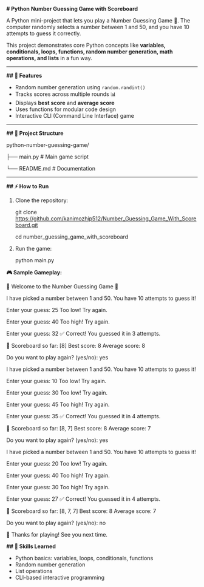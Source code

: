 ****# Python Number Guessing Game with Scoreboard****

A Python mini-project that lets you play a Number Guessing Game 🎲. The computer randomly selects a number between 1 and 50, and you have 10 attempts to guess it correctly.

This project demonstrates core Python concepts like **variables, conditionals, loops, functions, random number generation, math operations, and lists** in a fun way.

---

**## 🚀 Features**
- Random number generation using `random.randint()`  
- Tracks scores across multiple rounds 📊  
- Displays **best score** and **average score**  
- Uses functions for modular code design  
- Interactive CLI (Command Line Interface) game  

---

**## 📂 Project Structure**

python-number-guessing-game/

├── main.py        # Main game script

└── README.md      # Documentation

---

**## ⚡ How to Run**

1. Clone the repository:
   
   git clone https://github.com/kanimozhip512/Number_Guessing_Game_With_Scoreboard.git
   
   cd number_guessing_game_with_scoreboard
   
2. Run the game:
   
   python main.py

****🎮 Sample Gameplay:****

🎉 Welcome to the Number Guessing Game 🎉

I have picked a number between 1 and 50.
You have 10 attempts to guess it!

Enter your guess: 25
Too low! Try again.

Enter your guess: 40
Too high! Try again.

Enter your guess: 32
✅ Correct! You guessed it in 3 attempts.

🎯 Scoreboard so far: [8]
Best score: 8
Average score: 8

Do you want to play again? (yes/no): yes

I have picked a number between 1 and 50.
You have 10 attempts to guess it!

Enter your guess: 10
Too low! Try again.

Enter your guess: 30
Too low! Try again.

Enter your guess: 45
Too high! Try again.

Enter your guess: 35
✅ Correct! You guessed it in 4 attempts.

🎯 Scoreboard so far: [8, 7]
Best score: 8
Average score: 7

Do you want to play again? (yes/no): yes

I have picked a number between 1 and 50.
You have 10 attempts to guess it!

Enter your guess: 20
Too low! Try again.

Enter your guess: 40
Too high! Try again.

Enter your guess: 30
Too high! Try again.

Enter your guess: 27
✅ Correct! You guessed it in 4 attempts.

🎯 Scoreboard so far: [8, 7, 7]
Best score: 8
Average score: 7

Do you want to play again? (yes/no): no

👋 Thanks for playing! See you next time.

**## 🧠 Skills Learned**
- Python basics: variables, loops, conditionals, functions
- Random number generation
- List operations
- CLI-based interactive programming


